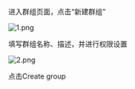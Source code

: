 进入群组页面，点击“新建群组”

![1.png](https://github.com/jdcloudcom/cn/tree/edit/image/codecommit/Group1.png)

填写群组名称、描述，并进行权限设置

![2.png](https://github.com/jdcloudcom/cn/tree/edit/image/codecommit/Group2.png)

点击Create group
